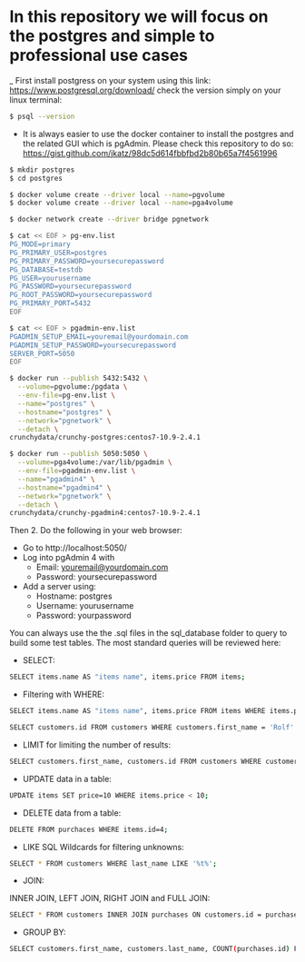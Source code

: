 # In this repository we will focus on the postgres and simple to professional use cases

_ First install postgress on your system using this link: 
https://www.postgresql.org/download/
check the version simply on your linux terminal: 
```bash
$ psql --version
```
- It is always easier to use the docker container to install the postgres and the related GUI which is pgAdmin.
Please check this repository to do so: https://gist.github.com/jkatz/98dc5d614fbbfbd2b80b65a7f4561996
```bash
$ mkdir postgres
$ cd postgres

$ docker volume create --driver local --name=pgvolume
$ docker volume create --driver local --name=pga4volume

$ docker network create --driver bridge pgnetwork

$ cat << EOF > pg-env.list
PG_MODE=primary
PG_PRIMARY_USER=postgres
PG_PRIMARY_PASSWORD=yoursecurepassword
PG_DATABASE=testdb
PG_USER=yourusername
PG_PASSWORD=yoursecurepassword
PG_ROOT_PASSWORD=yoursecurepassword
PG_PRIMARY_PORT=5432
EOF

$ cat << EOF > pgadmin-env.list
PGADMIN_SETUP_EMAIL=youremail@yourdomain.com
PGADMIN_SETUP_PASSWORD=yoursecurepassword
SERVER_PORT=5050
EOF

$ docker run --publish 5432:5432 \
  --volume=pgvolume:/pgdata \
  --env-file=pg-env.list \
  --name="postgres" \
  --hostname="postgres" \
  --network="pgnetwork" \
  --detach \
crunchydata/crunchy-postgres:centos7-10.9-2.4.1

$ docker run --publish 5050:5050 \
  --volume=pga4volume:/var/lib/pgadmin \
  --env-file=pgadmin-env.list \
  --name="pgadmin4" \
  --hostname="pgadmin4" \
  --network="pgnetwork" \
  --detach \
crunchydata/crunchy-pgadmin4:centos7-10.9-2.4.1
```
Then 2.  Do the following in your web browser:
- Go to http://localhost:5050/
- Log into pgAdmin 4 with
    - Email: youremail@yourdomain.com
    - Password: yoursecurepassword
- Add a server using:
    - Hostname: postgres
    - Username: yourusername
    - Password: yourpassword
    
You can always use the the .sql files in the sql_database folder to query to build some test tables.
The most standard queries will be reviewed here:
- SELECT:
```bash
SELECT items.name AS "items name", items.price FROM items;
``` 
- Filtering with WHERE:
```bash
SELECT items.name AS "items name", items.price FROM items WHERE items.price > 10;
``` 
```bash
SELECT customers.id FROM customers WHERE customers.first_name = 'Rolf' OR customers.last_name = 'Watson';
``` 
- LIMIT for limiting the number of results:
```bash
SELECT customers.first_name, customers.id FROM customers WHERE customers.first_name = 'Rolf' OR customers.last_name = 'Watson' LIMIT 1;
``` 
- UPDATE data in a table:
```bash
UPDATE items SET price=10 WHERE items.price < 10;
``` 
- DELETE data from a table:
```bash
DELETE FROM purchaces WHERE items.id=4;
``` 
- LIKE SQL Wildcards for filtering unknowns:
```bash
SELECT * FROM customers WHERE last_name LIKE '%t%'; 
``` 
- JOIN:

INNER JOIN, LEFT JOIN, RIGHT JOIN and FULL JOIN:
```bash
SELECT * FROM customers INNER JOIN purchases ON customers.id = purchases.customer_id; 
``` 

- GROUP BY:
```bash
SELECT customers.first_name, customers.last_name, COUNT(purchases.id) FROM customers INNER JOIN purchases ON customers.id = purchases.customer_id GROUP BY customers.id;  
``` 